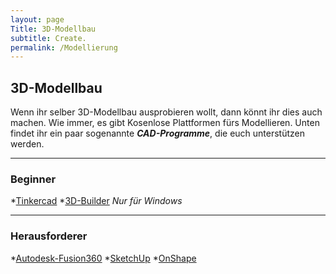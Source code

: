 ```yaml
---
layout: page
Title: 3D-Modellbau
subtitle: Create.
permalink: /Modellierung
---
```


## 3D-Modellbau

Wenn ihr selber 3D-Modellbau ausprobieren wollt, dann könnt ihr dies auch machen. Wie immer, es gibt Kosenlose Plattformen fürs Modellieren. 
Unten findet ihr ein paar sogenannte _**CAD-Programme**_, die euch unterstützen werden.

---
### Beginner

*[Tinkercad](https://www.tinkercad.com)
*[3D-Builder](https://apps.microsoft.com/store/detail/3d-builder/9WZDNCRFJ3T6?hl=en-us&gl=US) _Nur für Windows_

---
### Herausforderer

*[Autodesk-Fusion360](https://www.autodesk.com/products/fusion-360/personal)
*[SketchUp](https://www.sketchup.com)
*[OnShape](https://www.onshape.com/en/products/free)
